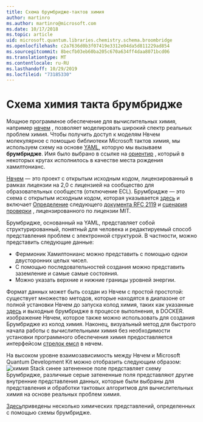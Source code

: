 ```yaml
---
title: Схема брумбридже-тактов химия
author: martinro
ms.author: martinro@microsoft.com
ms.date: 10/17/2018
ms.topic: article
uid: microsoft.quantum.libraries.chemistry.schema.broombridge
ms.openlocfilehash: c2a7636d0b3f07419e3312e04da5d811229ad854
ms.sourcegitcommit: 8becfb03eb60ba205c670a634ff4daa8071bcd06
ms.translationtype: MT
ms.contentlocale: ru-RU
ms.lasthandoff: 10/29/2019
ms.locfileid: "73185330"
---
```

# <a name="broombridge-quantum-chemistry-schema"></a>Схема химия такта брумбридже # 

Мощное программное обеспечение для вычислительных химия, например [нвчем](http://www.nwchem-sw.org/) , позволяет моделировать широкий спектр реальных проблем химия. Чтобы получить доступ к моделям Нвчем молекулярное с помощью библиотеки Microsoft тактов химия, мы используем схему на основе [YAML](https://en.wikipedia.org/wiki/YAML), которую мы вызываем **брумбридже**. Имя было выбрано в ссылке на [ориентир](https://en.wikipedia.org/wiki/Broom_Bridge) , который в некоторых кругах исполнилось в качестве места рождения хамилтонианс. 

[Нвчем](https://github.com/nwchemgit/nwchem) — это проект с открытым исходным кодом, лицензированный в рамках лицензии на 2,0 с лицензией на сообщество для образовательных сообществ (отключение ECL). Брумбридже — это схема с открытым исходным кодом, которая указывается [здесь](xref:microsoft.quantum.libraries.chemistry.schema.broombridge) и включает [Определение](https://raw.githubusercontent.com/Microsoft/Quantum/master/Chemistry/Schema/broombridge-0.1.schema.json) следующего [документа RFC 2119](https://tools.ietf.org/html/rfc2119) и [сценария проверки](https://raw.githubusercontent.com/Microsoft/Quantum/master/Chemistry/Schema/validator.py) , лицензированного по лицензии MIT. 

Брумбридже, основанный на YAML, представляет собой структурированный, понятный для человека и редактируемый способ представления проблем с электронной структурой. В частности, можно представить следующие данные: 
- Фермионик Хамилтонианс можно представить с помощью однои двусторонних целых чисел. 
- С помощью последовательностей создания можно представить заземление и самые самые состояния.
- Можно указать верхние и нижние границы уровней энергии.

Формат данных может быть создан из Нвчем с простой простотой: существует множество методов, которые находятся в диапазоне от полной установки Нвчем до запуска колод химия, таких как указанные [здесь](https://github.com/nwchemgit/nwchem/tree/master/QA/chem_library_tests) и выходные брумбридже в процессе выполнения, в DOCKER. изображение Нвчем, которое также можно использовать для создания Брумбридже из колод химия. Наконец, визуальный метод для быстрого начала работы с вычислительными химия без необходимости установки программного обеспечения химия предоставляется интерфейсом [стрелок емсл](https://arrows.emsl.pnnl.gov/api/qsharp_chem) в нвчем. 

На высоком уровне взаимозависимость между Нвчем и Microsoft Quantum Development Kit можно отобразить следующим образом: ![химия Stack](~/media/broombridge.png) синее затененное поле представляет схему Брумбридже, различные серые затененные поля представляют другие внутренние представления данных, которые были выбраны для представления и обработки тактовых алгоритмов для вычислительных химия на основе реальных проблем химия. 

[Здесь](https://github.com/microsoft/Quantum/tree/master/Chemistry/IntegralData/YAML)приведены несколько химических представлений, определенных с помощью схемы брумбридже.

